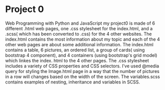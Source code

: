 # Project 0

Web Programming with Python and JavaScript
my project0 is made of 6 different .html web pages,  one .css stylesheet for the index.html, and a .scss( which has been converted to .css) for the 4 other websites. The index.html contains the most information about my topic and each of the 4 other web pages are about some additional information.  The index.html contains a table, 6 pictures, an ordered list, a group of cards( using bootstrap 4 component), and 4 containers (using bootstrap's grid model) which linkes the index. html to the 4 other pages. The .css stylesheet  includes a variety of CSS properties and CSS selectors.  I've used @media query for styling the Image.html page in a way that the number of pictures in a row will changes based on the width of the screen.  The variables.scss contains examples of nesting, inheritance and variables in SCSS.
